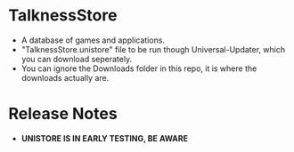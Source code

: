 # TalknessStore
- A database of games and applications.
- "TalknessStore.unistore" file to be run though Universal-Updater, which you can download seperately.
- You can ignore the Downloads folder in this repo, it is where the downloads actually are.

# Release Notes
- **UNISTORE IS IN EARLY TESTING, BE AWARE**
